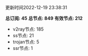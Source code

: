 更新时间2022-12-19 23:38:31

**总订阅: 45**
**总节点: 849**
**有效节点: 212**
- v2ray节点: 185
- ss节点: 21
- trojan节点: 5
- ssr节点: 1
